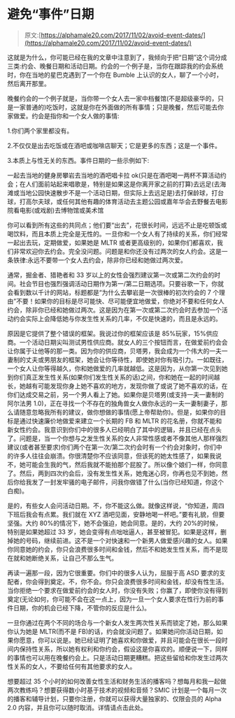# 避免“事件”日期

> 原文:[https://alphamale20.com/2017/11/02/avoid-event-dates/](https://alphamale20.com/2017/11/02/avoid-event-dates/)

这就是为什么，你可能已经在我的文章中注意到了，我倾向于把“日期”这个词分成三类:约会、晚餐日期和活动日期。约会的一个例子是，当你在跟踪我的约会系统时，你在当地的星巴克遇到了一个你在 Bumble 上认识的女人，聊了一个小时，然后离开那里。

晚餐约会的一个例子就是，当你带一个女人去一家中档餐馆(不是超级豪华的，只是一家普通的)吃饭时，这就是你在外面做的所有事情；只是晚餐，然后可能去你家做爱。约会是指你和一个女人做的事情:

1.你们两个家里都没有。

2.不仅仅是出去吃饭或在酒吧或咖啡店聊天；它是更多的东西；这是一个事件。

3.本质上与性无关的东西。事件日期的一些示例如下:

一起去当地的健身房攀岩去当地的酒吧唱卡拉 ok(只是在酒吧喝一两杯不算活动约会；在人们面前站起来唱歌是，特别是如果这是你离开家之前的打算)去远足(去海滩或当地公园快速散步不是一个活动日期，但实际上去远足是)去打保龄球，打台球，打高尔夫球，或任何其他有趣的体育活动去主题公园或嘉年华会去野餐去电影院看电影(或戏剧)去博物馆或美术馆

你可以看到所有这些的共同点；他们要“出去”，花很长时间，远远不止是吃顿饭或喝饮料，而且本质上完全是无性的。一旦你和一个女人有了持续的关系，你们经常一起出去玩，定期做爱，如果她是 MLTR 或者更高级别的，如果你们都喜欢，我们非常欢迎你去约会。完全没问题。问题是和你还没有过两次的女人约会。这是一条铁律:永远不要带一个女人去约会，除非你已经和她做过两次爱。

通常，掘金者、猎艳者和 33 岁以上的女性会强烈建议第一次或第二次约会的时间。社会节目也强烈强调活动日期作为第一/第二日期选项。只要谷歌一下，你就会看到数以千计的网站，标题都是“为什么去攀岩是一次很棒的初次约会的 7 个理由”不要！如果你的目标是尽可能快、尽可能便宜地做爱，你绝对不要和任何女人约会，除非你已经和她做过两次。这是因为在第一次或第二次约会时去参加一个活动约会实际上会降低她与你发生性关系的几率，不仅是快速的，而且是永远的。

原因是它提供了整个错误的框架。我说过你的框架应该是 85%玩家，15%供应商。一个活动日期尖叫测试男性供应商。就女人的三个按钮而言，在做爱前约会会让你属于让他等的那一类。因为你的供应商，贝塔男，我会成为一个伟大的一夫一妻制的丈夫或男朋友的框架，她会让你等待性，即使她对你有吸引力。一如既往，一个女人让你等得越久，你和她做爱的几率就越低。这是因为，从你第一次见到她到你们真正发生性关系(如果你们发生性关系的话)之间，你和她在一起的时间越长，她越有可能发现你身上她不喜欢的地方，发现你做了或说了她不喜欢的话，在你们达成交易之前，另一个男人看上了她。如果你是贝塔男(或支持一夫一妻制的阿尔法男 1.0)，正在寻找一个不存在的独角兽女人做你永远的一夫一妻制妻子，那么请随意忽略我所有的建议，做你想做的事情(愿上帝帮助你)。但是，如果你的目标是通过快速廉价地做爱来建立一个长期的 FB 和 MLTR 的花名册，你就不能和新女性约会。我意识到你们中的很多人已经明白了其中的逻辑，并且已经在点头了。问题是，当一个你想与之发生性关系的女人非常性感或者不像其他人那样强烈建议(或者甚至要求)你们两个在第一次/第二次约会时有一个约会对象时，你们中的许多人往往会崩溃。你很清楚你不应该同意，但该死的她太性感了，如果我说不，她可能会生我的气，然后我就不能拍那个屁股了。所以像个娘们一样，你同意了。然后，两到四次约会后，没有发生性关系，她鬼迷心窍，你再也见不到她，然后你给我发了一封发牢骚的电子邮件，问我你做错了什么(当你已经知道，你这个白痴)。

是的，有些女人会问活动日期。不，你不能这么做。就像这样说，“你知道，周四下班后我会有点累。我们就在 XYZ 酒吧见面，安静地喝一杯吧。”要有礼貌，但要坚强。大约 80%的情况下，她不会强迫，她会同意。是的，大约 20%的时候，特别是如果她超过 33 岁，她会变得有点咄咄逼人，甚至被冒犯。如果是这样，删掉她的号码，继续前进。这不是一个对快速和一个新男人做爱感兴趣的女人。如果你同意她的约会，你只会浪费很多时间和金钱，然后不和她发生性关系，而不是现在就和她断绝关系，让自己不那么生气。

再读一遍那一段，因为它很重要。你们中的很多人认为，屈服于高 ASD 要求的支配者，你会得到奠定。不，你不会。你只会浪费很多时间和金钱，却没有性生活。当你拒绝一个要求在做爱前约会的女人时，你没有失败；你赢了，即使你没有得到奠定(无论如何，你可能不会在这一点上，因为一旦一个女人要求在性行为前的事件日期，你的机会已经下降，不管你的反应是什么)。

一旦你通过在两个不同的场合与一个新女人发生两次性关系而锁定了她，那么如果你认为她是 MLTR(而不是 FB)的话，约会就没问题了。如果她问你活动日期，如果你愿意，你可以说是。她已经证明了她喜欢和你做爱，并且可能会在很长一段时间内保持性关系，所以她有权利和你约会，假设这是你喜欢的。顺便说一下，同样的事情也可以用在晚餐约会上。只是活动日期更糟糕。把这些留给和你发生过两次性关系的女人，不要给任何有其他要求的女人。

想要超过 35 个小时的如何改善女性生活和财务生活的播客吗？想每月和我一起做两次教练吗？想要获得数小时基于技术的视频和音频？SMIC 计划是一个每月一次的播客和辅导计划，只要你注册，你就可以获得大量独家的、仅限会员的 Alpha 2.0 内容，并且你可以随时取消。详情请点击此处。